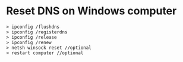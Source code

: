 # Reset DNS on Windows computer
```psh1
> ipconfig /flushdns
> ipconfig /registerdns
> ipconfig /release
> ipconfig /renew
> netsh winsock reset //optional
> restart computer //optional
```